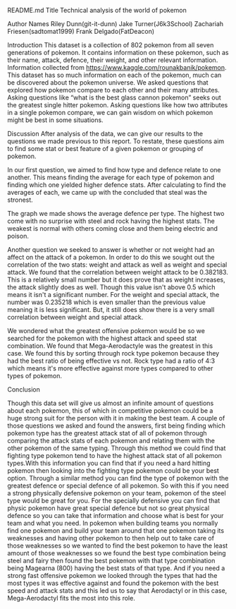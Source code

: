 README.md
Title
Technical analysis of the world of pokemon

Author Names
Riley Dunn(git-it-dunn)
Jake Turner(J6k3School)
Zachariah Friesen(sadtomat1999)
Frank Delgado(FatDeacon)


Introduction
This dataset is a collection of 802 pokemon from all seven generations of pokemon. It contains information on these pokemon, such as their name, attack, defence, their weight, and other relevant information. Information collected from https://www.kaggle.com/rounakbanik/pokemon.  This dataset has so much information on each of the pokemon, much can be discovered about the pokemon universe. We asked questions that explored how pokemon compare to each other and their many attributes. Asking questions like “what is the best glass cannon pokemon” seeks out the greatest single hitter pokemon. Asking questions like how two attributes in a single pokemon compare, we can gain wisdom on which pokemon might be best in some situations.  


Discussion
After analysis of the data, we can give our results to the questions we made previous to this report.  To restate, these questions aim to find some stat or best feature of a given pokemon or grouping of pokemon.  

In our first question, we aimed to find how type and defence relate to one another.  This means finding the average for each type of pokemon and finding which one yielded higher defence stats.  After calculating to find the averages of each, we came up with the concluded that steal was the stronest.

The graph we made shows the average defence per type.  The highest two come with no surprise with steel and rock having the highest stats.  The weakest is normal with others coming close and them being electric and poison.

Another question we seeked to answer is whether or not weight had an affect on the attack of a pokemon.  In order to do this we sought out the correlation of the two stats: weight and attack as well as weight and special attack.  We found that the correlation between weight attack to be 0.382183.  This is a relatively small number but it does prove that as weight increases, the attack slightly does as well.  Though this value isn't above 0.5 which means it isn't a significant number. For the weight and special attack, the number was 0.235218 which is even smaller than the previous value meaning it is less significant.  But, it still does show there is a very small correlation between weight and special attack.

We wondered what the greatest offensive pokemon would be so we searched for the pokemon with the highest attack and speed stat combination.  We found that Mega-Aerodactyle was the greatest in this case.  We found this by sorting through rock type pokemon because they had the best ratio of being effective vs not.  Rock type had a ratio of 4:3 which means it's more effective against more types compared to other types of pokemon.

Conclusion 

Though this data set will give us almost an infinite amount of questions about each pokemon, this of which in competitive pokemon could be a huge strong suit for the person with it in making the best team. A couple of those questions we asked and found the answers, first being finding which pokemon type has the greatest attack stat of all of pokemon through comparing the attack stats of each pokemon and relating them with the other pokemon of the same typing. Through this method we could find that fighting type pokemon tend to have the highest attack stat of all pokemon types.With this information you can find that if you need a hard hitting pokemon then looking into the fighting type pokemon could be your best option. Through a similar method you can find the type of pokemon with the greatest defence or special defence of all pokemon. So with this if you need a strong physically defensive pokemon on your team, pokemon of the steel type would be great for you. For the specially defensive you can find that physic pokemon have great special defence but not so great physical defence so you can take that information and choose what is best for your team and what you need. In pokemon when building teams you normally find one pokemon and build your team around that one pokemon taking its weaknesses and having other pokemon to then help out to take care of those weaknesses so we wanted to find the best pokemon to have the least amount of those weaknesses so we found the best type combination being steel and fairy then found the best pokemon with that type combination being Magearna (800) having the best stats of that type. And if you need a strong fast offensive pokemon we looked through the types that had the most types it was effective against and found the pokemon with the best speed and attack stats and this led us to say that Aerodactyl or in this case, Mega-Aerodactyl fits the most into this role.

